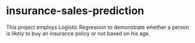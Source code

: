 # insurance-sales-prediction
This project employs Logistic Regression to demonstrate whether a person is likely to buy an insurance policy or not based on his age.
